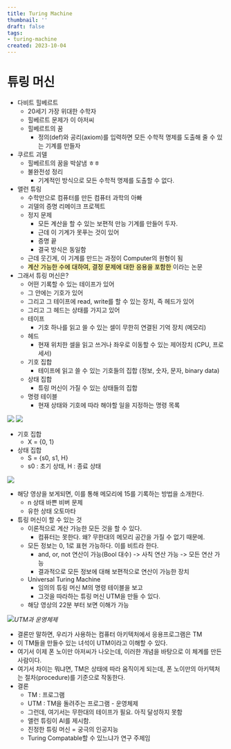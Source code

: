 ```yaml
---
title: Turing Machine
thumbnail: ''
draft: false
tags:
- turing-machine
created: 2023-10-04
---
```


# 튜링 머신

* 다비트 힐베르트
  * 20세기 가장 위대한 수학자
  * 힐베르트 문제가 이 아저씨
  * 힐베르트의 꿈
    * 정의(def)와 공리(axiom)를 입력하면 모든 수학적 명제를 도출해 줄 수 있는 기계를 만들자
* 쿠르트 괴델
  * 힐베르트의 꿈을 박살냄 ㅎㅎ
  * 불완전성 정리
    * 기계적인 방식으로 모든 수학적 명제를 도출할 수 없다.
* 앨런 튜링
  * 수학만으로 컴퓨터를 만든 컴퓨터 과학의 아빠
  * 괴델의 증명 리메이크 프로젝트
  * 정지 문제
    * 모든 계산을 할 수 있는 보편적 만능 기계를 만들어 두자.
    * 근데 이 기계가 못푸는 것이 있어
    * 증명 끝
    * 결국 방식은 동일함
  * 근데 웃긴게, 이 기계를 만드는 과정이 Computer의 원형이 됨
  * <mark style='background-color: #fff5b1'> 계산 가능한 수에 대하여, 결정 문제에 대한 응용을 포함한 </mark> 이라는 논문
* 그래서 튜링 머신은?
  * 어떤 기록할 수 있는 테이프가 있어
  * 그 안에는 기호가 있어
  * 그리고 그 테이프에 read, write를 할 수 있는 장치, 즉 헤드가 있어
  * 그리고 그 헤드는 상태를 가지고 있어
  * 테이프
    * 기호 하나를 읽고 쓸 수 있는 셀이 무한히 연결된 기억 장치 (메모리)
  * 헤드
    * 현재 위치한 셀을 읽고 쓰거나 좌우로 이동할 수 있는 제어장치 (CPU, 프로세서)
  * 기호 집합
    * 테이프에 읽고 쓸 수 있는 기호들의 집합 (정보, 숫자, 문자, binary data)
  * 상태 집합
    * 튜링 머신이 가질 수 있는 상태들의 집합
  * 명령 테이블
    * 현재 상태와 기호에 따라 해야할 일을 지정하는 명령 목록

![](Pasted%20image%2020231004181502.png)
![](Pasted%20image%2020231004181508.png)

* 기호 집합
  * X = {0, 1}
* 상태 집합
  * S = {s0, s1, H}
  * s0 : 초기 상태, H : 종료 상태

![](Pasted%20image%2020231004181517.png)

* 해당 영상을 보게되면, 이를 통해 메모리에 15를 기록하는 방법을 소개한다.
  * n 상태 바쁜 비버 문제
  * 유한 상태 오토마타
* 튜링 머신이 할 수 있는 것
  * 이론적으로 계산 가능한 모든 것을 할 수 있다.
    * 컴퓨터는 못한다. 왜? 무한대의 메모리 공간을 가질 수 없기 때문에.
  * 모든 정보는 0, 1로 표현 가능하다. 이를 비트라 한다.
    * and, or, not 연산이 가능(Bool 대수) -> 사칙 연산 가능 -> 모든 연산 가능
    * 결과적으로 모든 정보에 대해 보편적으로 연산이 가능한 장치
  * Universal Turing Machine
    * 임의의 튜링 머신 M의 명령 테이블을 보고
    * 그것을 따라하는 튜링 머신 UTM을 만들 수 있다.
  * 해당 영상의 22분 부터 보면 이해가 가능

![](Pasted%20image%2020231004181527.png)*UTM과 운영체제*

* 결론만 말하면, 우리가 사용하는 컴퓨터 아키텍처에서 응용프로그램은 TM
* 이 TM들을 만들수 있는 녀석이 UTM이라고 이해할 수 있다.
* 여기서 이제 폰 노이만 아저씨가 나오는데, 이러한 개념을 바탕으로 이 체계를 만든 사람이다.
* 여기서 차이는 뭐냐면, TM은 상태에 따라 움직이게 되는데, 폰 노이만의 아키텍처는 절차(procedure)를 기준으로 작동한다.
* 결론
  * TM : 프로그램
  * UTM : TM을 돌려주는 프로그램 - 운영체제
  * 그런데, 여기서는 무한대의 테이프가 필요. 아직 달성하지 못함
  * 앨런 튜링이 AI를 제시함.
  * 진정한 튜링 머신 = 궁극의 인공지능
  * Turing Compatable할 수 있느냐가 연구 주제임
